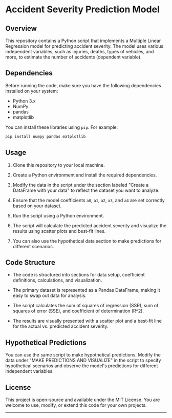 

# Accident Severity Prediction Model

## Overview

This repository contains a Python script that implements a Multiple Linear Regression model for predicting accident severity. The model uses various independent variables, such as injuries, deaths, types of vehicles, and more, to estimate the number of accidents (dependent variable).

## Dependencies

Before running the code, make sure you have the following dependencies installed on your system:

- Python 3.x
- NumPy
- pandas
- matplotlib

You can install these libraries using `pip`. For example:

```bash
pip install numpy pandas matplotlib
```

## Usage

1. Clone this repository to your local machine.

2. Create a Python environment and install the required dependencies.

3. Modify the data in the script under the section labeled "Create a DataFrame with your data" to reflect the dataset you want to analyze.

4. Ensure that the model coefficients `a0`, `a1`, `a2`, `a3`, and `a4` are set correctly based on your dataset.

5. Run the script using a Python environment.

6. The script will calculate the predicted accident severity and visualize the results using scatter plots and best-fit lines.

7. You can also use the hypothetical data section to make predictions for different scenarios.

## Code Structure

- The code is structured into sections for data setup, coefficient definitions, calculations, and visualization.

- The primary dataset is represented as a Pandas DataFrame, making it easy to swap out data for analysis.

- The script calculates the sum of squares of regression (SSR), sum of squares of error (SSE), and coefficient of determination (R^2).

- The results are visually presented with a scatter plot and a best-fit line for the actual vs. predicted accident severity.

## Hypothetical Predictions

You can use the same script to make hypothetical predictions. Modify the data under "MAKE PREDICTIONS AND VISUALIZE" in the script to specify hypothetical scenarios and observe the model's predictions for different independent variables.

## License

This project is open-source and available under the MIT License. You are welcome to use, modify, or extend this code for your own projects.

---
